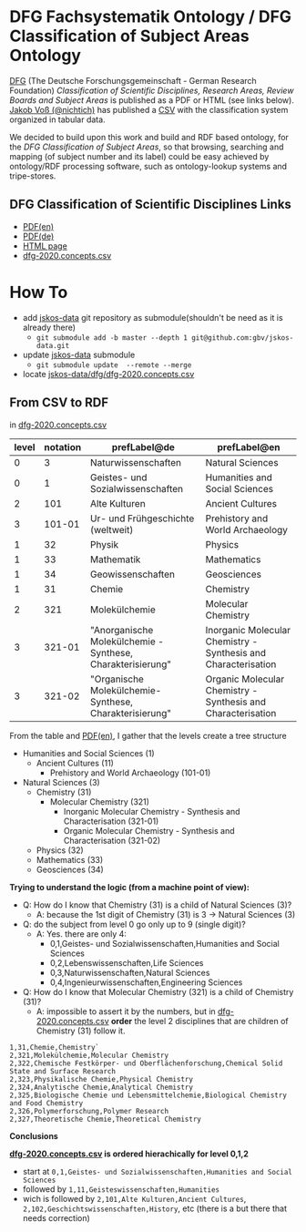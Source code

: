 # DFG Fachsystematik Ontology / DFG Classification of Subject Areas Ontology

[DFG](https://www.dfg.de/en) (The Deutsche Forschungsgemeinschaft - German Research Foundation) *Classification of Scientific Disciplines, Research Areas, Review Boards and Subject Areas* is published as a PDF or HTML (see links below). 
[Jakob Voß (@nichtich)](https://github.com/nichtich) has published a [CSV](https://github.com/gbv/jskos-data/blob/master/dfg/dfg-2020.concepts.csv) with the classification system organized in tabular data.

We decided to build upon this work and build and RDF based ontology, for the *DFG Classification of Subject Areas*, so that browsing, searching and mapping (of subject number and its label) could be easy achieved by ontology/RDF processing software, such as ontology-lookup systems and tripe-stores.

## DFG Classification of Scientific Disciplines Links
* [PDF(en)](https://www.dfg.de/download/pdf/dfg_im_profil/gremien/fachkollegien/amtsperiode_2020_2024/fachsystematik_2020-2024_en_grafik.pdf)
* [PDF(de)](https://www.dfg.de/download/pdf/dfg_im_profil/gremien/fachkollegien/amtsperiode_2020_2024/fachsystematik_2020-2024_de_grafik.pdf)
* [HTML page](https://www.dfg.de/en/dfg_profile/statutory_bodies/review_boards/subject_areas/index.jsp)
* [dfg-2020.concepts.csv](https://github.com/gbv/jskos-data/blob/master/dfg/dfg-2020.concepts.csv)


# How To
* add [jskos-data](https://github.com/gbv/jskos-data) git repository as submodule(shouldn't be need as it is already there)
    * `git submodule add -b master --depth 1 git@github.com:gbv/jskos-data.git`
* update [jskos-data](https://github.com/gbv/jskos-data) submodule
    * `git submodule update  --remote --merge` 
* locate [jskos-data/dfg/dfg-2020.concepts.csv](./jskos-data/dfg/dfg-2020.concepts.csv)

## From CSV to RDF


in [dfg-2020.concepts.csv](https://github.com/gbv/jskos-data/blob/master/dfg/dfg-2020.concepts.csv)


| level | notation | prefLabel@de | prefLabel@en |
|-------|----------|--------------|--------------| 
|0|3|Naturwissenschaften|Natural Sciences|
|0|1|Geistes- und Sozialwissenschaften|Humanities and Social Sciences|
|2|101|Alte Kulturen|Ancient Cultures|
|3|101-01|Ur- und Frühgeschichte (weltweit)|Prehistory and World Archaeology|
|1|32|Physik|Physics|
|1|33|Mathematik|Mathematics|
|1|34|Geowissenschaften|Geosciences|
|1|31|Chemie|Chemistry|
|2|321|Molekülchemie|Molecular Chemistry|
|3|321-01|"Anorganische Molekülchemie - Synthese, Charakterisierung"|Inorganic Molecular Chemistry - Synthesis and Characterisation|
|3|321-02|"Organische Molekülchemie- Synthese, Charakterisierung"|Organic Molecular Chemistry - Synthesis and Characterisation|

From the table and [PDF(en)](https://www.dfg.de/download/pdf/dfg_im_profil/gremien/fachkollegien/amtsperiode_2020_2024/fachsystematik_2020-2024_en_grafik.pdf), I gather that the levels create a tree structure

* Humanities and Social Sciences (1)
    * Ancient Cultures (11)
        * Prehistory and World Archaeology (101-01)
* Natural Sciences (3)
    * Chemistry (31)
        * Molecular Chemistry (321)
            * Inorganic Molecular Chemistry - Synthesis and Characterisation (321-01)
            * Organic Molecular Chemistry - Synthesis and Characterisation (321-02)
    * Physics (32)
    * Mathematics (33)
    * Geosciences (34)

**Trying to understand the logic (from a machine point of view):**
* Q: How do I know that Chemistry (31) is a child of Natural Sciences (3)?
    * A: because the 1st digit of Chemistry (31) is 3 -> Natural Sciences (3)
* Q: do the subject from level 0 go only up to 9 (single digit)? 
    * A: Yes. there are only 4: 
        * 0,1,Geistes- und Sozialwissenschaften,Humanities and Social Sciences
        * 0,2,Lebenswissenschaften,Life Sciences
        * 0,3,Naturwissenschaften,Natural Sciences
        * 0,4,Ingenieurwissenschaften,Engineering Sciences
* Q: How do I know that Molecular Chemistry (321) is a child of Chemistry (31)?
    * A: impossible to assert it by the numbers, but in  [dfg-2020.concepts.csv](https://github.com/gbv/jskos-data/blob/master/dfg/dfg-2020.concepts.csv) **order** the level 2 disciplines that are children of Chemistry (31) follow it. 

```    
1,31,Chemie,Chemistry` 
2,321,Molekülchemie,Molecular Chemistry
2,322,Chemische Festkörper- und Oberflächenforschung,Chemical Solid State and Surface Research
2,323,Physikalische Chemie,Physical Chemistry
2,324,Analytische Chemie,Analytical Chemistry
2,325,Biologische Chemie und Lebensmittelchemie,Biological Chemistry and Food Chemistry
2,326,Polymerforschung,Polymer Research
2,327,Theoretische Chemie,Theoretical Chemistry
``` 

**Conclusions**

**[dfg-2020.concepts.csv](https://github.com/gbv/jskos-data/blob/master/dfg/dfg-2020.concepts.csv) is ordered hierachically for level 0,1,2** 
* start at `0,1,Geistes- und Sozialwissenschaften,Humanities and Social Sciences`
* followed by `1,11,Geisteswissenschaften,Humanities`
* wich is followed by `2,101,Alte Kulturen,Ancient Cultures`, `2,102,Geschichtswissenschaften,History`, etc (there is a but there that needs correction)



